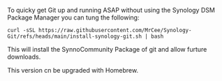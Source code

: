 To quicky get Git up and running ASAP without using the Synology DSM Package Manager you can tung the following:

```
curl -sSL https://raw.githubusercontent.com/MrCee/Synology-Git/refs/heads/main/install-synology-git.sh | bash
```

This will install the SynnoCommunity Package of git and allow furture downloads.

This version cn be upgraded with Homebrew.
